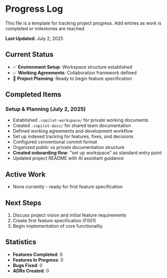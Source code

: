 # Progress Log

This file is a template for tracking project progress. Add entries as work is completed or milestones are reached.

**Last Updated**: July 2, 2025

## Current Status

- ✅ **Environment Setup**: Workspace structure established
- ✅ **Working Agreements**: Collaboration framework defined
- 🚧 **Project Planning**: Ready to begin feature specification

## Completed Items

### Setup & Planning (July 2, 2025)

- Established `.copilot-workspace/` for private working documents
- Created `.copilot-docs/` for shared team documentation
- Defined working agreements and development workflow
- Set up indexed tracking for features, fixes, and decisions
- Configured conventional commit format
- Organized public vs private documentation structure
- **Created onboarding flow**: "set up workspace" as standard entry point
- Updated project README with AI assistant guidance

## Active Work

- None currently - ready for first feature specification

## Next Steps

1. Discuss project vision and initial feature requirements
2. Create first feature specification (F001)
3. Begin implementation of core functionality

## Statistics

- **Features Completed**: 0
- **Features In Progress**: 0
- **Bugs Fixed**: 0
- **ADRs Created**: 0
